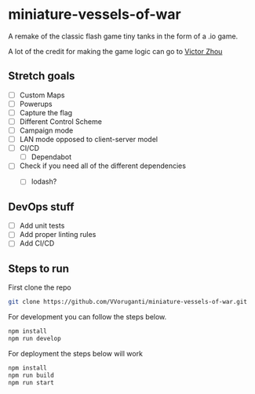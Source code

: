 # miniature-vessels-of-war

A remake of the classic flash game tiny tanks in the form of a .io game.

A lot of the credit for making the game logic can go to [Victor Zhou](https://victorzhou.com/blog/build-an-io-game-part-1/)

## Stretch goals

- [ ] Custom Maps
- [ ] Powerups
- [ ] Capture the flag
- [ ] Different Control Scheme
- [ ] Campaign mode
- [ ] LAN mode opposed to client-server model
- [ ] CI/CD
    - [ ] Dependabot
- [ ] Check if you need all of the different dependencies
    - [ ] lodash?


## DevOps stuff

- [ ] Add unit tests
- [ ] Add proper linting rules
- [ ] Add CI/CD

## Steps to run

First clone the repo

```bash
git clone https://github.com/VVoruganti/miniature-vessels-of-war.git
```

For development you can follow the steps below.

```bash
npm install
npm run develop
```

For deployment the steps below will work

```bash
npm install
npm run build
npm run start
```

